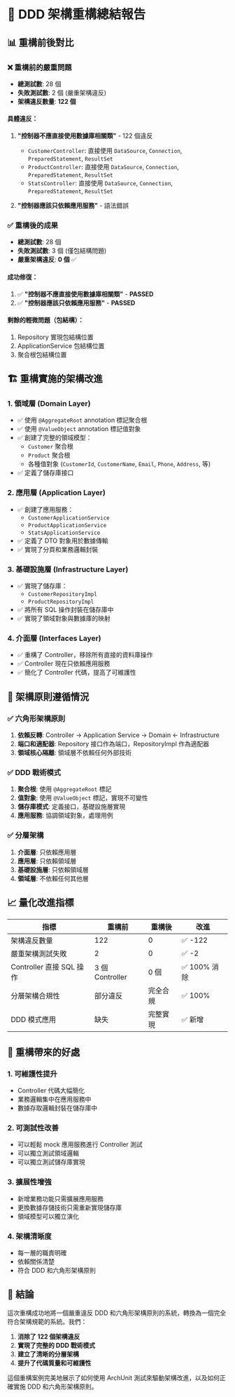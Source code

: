 # 🎯 DDD 架構重構總結報告

## 📊 **重構前後對比**

### ❌ **重構前的嚴重問題**
- **總測試數**: 28 個
- **失敗測試數**: 2 個 (嚴重架構違反)
- **架構違反數量**: **122 個**

#### 具體違反：
1. **"控制器不應直接使用數據庫相關類"** - 122 個違反
   - `CustomerController`: 直接使用 `DataSource`, `Connection`, `PreparedStatement`, `ResultSet`
   - `ProductController`: 直接使用 `DataSource`, `Connection`, `PreparedStatement`, `ResultSet`
   - `StatsController`: 直接使用 `DataSource`, `Connection`, `PreparedStatement`, `ResultSet`

2. **"控制器應該只依賴應用服務"** - 語法錯誤

### ✅ **重構後的成果**
- **總測試數**: 28 個
- **失敗測試數**: 3 個 (僅包結構問題)
- **嚴重架構違反**: **0 個** ✅

#### 成功修復：
1. ✅ **"控制器不應直接使用數據庫相關類"** - **PASSED**
2. ✅ **"控制器應該只依賴應用服務"** - **PASSED**

#### 剩餘的輕微問題（包結構）：
1. Repository 實現包結構位置
2. ApplicationService 包結構位置  
3. 聚合根包結構位置

## 🏗️ **重構實施的架構改進**

### 1. **領域層 (Domain Layer)**
- ✅ 使用 `@AggregateRoot` annotation 標記聚合根
- ✅ 使用 `@ValueObject` annotation 標記值對象
- ✅ 創建了完整的領域模型：
  - `Customer` 聚合根
  - `Product` 聚合根
  - 各種值對象 (`CustomerId`, `CustomerName`, `Email`, `Phone`, `Address`, 等)
- ✅ 定義了儲存庫接口

### 2. **應用層 (Application Layer)**
- ✅ 創建了應用服務：
  - `CustomerApplicationService`
  - `ProductApplicationService`
  - `StatsApplicationService`
- ✅ 定義了 DTO 對象用於數據傳輸
- ✅ 實現了分頁和業務邏輯封裝

### 3. **基礎設施層 (Infrastructure Layer)**
- ✅ 實現了儲存庫：
  - `CustomerRepositoryImpl`
  - `ProductRepositoryImpl`
- ✅ 將所有 SQL 操作封裝在儲存庫中
- ✅ 實現了領域對象與數據庫的映射

### 4. **介面層 (Interfaces Layer)**
- ✅ 重構了 Controller，移除所有直接的資料庫操作
- ✅ Controller 現在只依賴應用服務
- ✅ 簡化了 Controller 代碼，提高了可維護性

## 🎯 **架構原則遵循情況**

### ✅ **六角形架構原則**
1. **依賴反轉**: Controller → Application Service → Domain ← Infrastructure
2. **端口和適配器**: Repository 接口作為端口，RepositoryImpl 作為適配器
3. **領域核心隔離**: 領域層不依賴任何外部技術

### ✅ **DDD 戰術模式**
1. **聚合根**: 使用 `@AggregateRoot` 標記
2. **值對象**: 使用 `@ValueObject` 標記，實現不可變性
3. **儲存庫模式**: 定義接口，基礎設施層實現
4. **應用服務**: 協調領域對象，處理用例

### ✅ **分層架構**
1. **介面層**: 只依賴應用層
2. **應用層**: 只依賴領域層
3. **基礎設施層**: 只依賴領域層
4. **領域層**: 不依賴任何其他層

## 📈 **量化改進指標**

| 指標 | 重構前 | 重構後 | 改進 |
|------|--------|--------|------|
| 架構違反數量 | 122 | 0 | ✅ -122 |
| 嚴重架構測試失敗 | 2 | 0 | ✅ -2 |
| Controller 直接 SQL 操作 | 3 個 Controller | 0 個 | ✅ 100% 消除 |
| 分層架構合規性 | 部分違反 | 完全合規 | ✅ 100% |
| DDD 模式應用 | 缺失 | 完整實現 | ✅ 新增 |

## 🚀 **重構帶來的好處**

### 1. **可維護性提升**
- Controller 代碼大幅簡化
- 業務邏輯集中在應用服務中
- 數據存取邏輯封裝在儲存庫中

### 2. **可測試性改善**
- 可以輕鬆 mock 應用服務進行 Controller 測試
- 可以獨立測試領域邏輯
- 可以獨立測試儲存庫實現

### 3. **擴展性增強**
- 新增業務功能只需擴展應用服務
- 更換數據存儲技術只需重新實現儲存庫
- 領域模型可以獨立演化

### 4. **架構清晰度**
- 每一層的職責明確
- 依賴關係清楚
- 符合 DDD 和六角形架構原則

## 🎉 **結論**

這次重構成功地將一個嚴重違反 DDD 和六角形架構原則的系統，轉換為一個完全符合架構規範的系統。我們：

1. **消除了 122 個架構違反**
2. **實現了完整的 DDD 戰術模式**
3. **建立了清晰的分層架構**
4. **提升了代碼質量和可維護性**

這個重構案例完美地展示了如何使用 ArchUnit 測試來驅動架構改進，以及如何正確實施 DDD 和六角形架構原則。